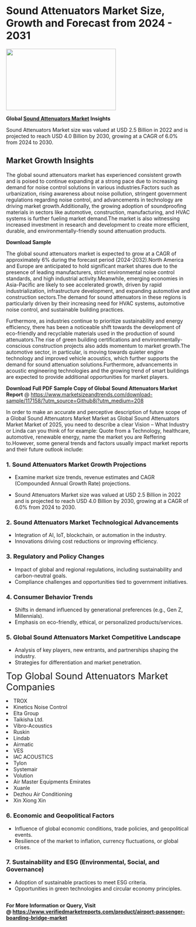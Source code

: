 <H1>Sound Attenuators Market Size, Growth and Forecast from 2024 - 2031</H1><img class="aligncenter size-medium wp-image-584254" src="https://thirdeyenews.in/wp-content/uploads/2024/09/Global-Market-Research-300x168.jpeg" alt="" width="300" height="168" /><p><strong>Global&nbsp;<a href="https://www.marketsizeandtrends.com/download-sample/117158/?utm_source=Github8j?utm_medium=208">Sound Attenuators Market</a> Insights</strong></p><p>Sound Attenuators Market size was valued at USD 2.5 Billion in 2022 and is projected to reach USD 4.0 Billion by 2030, growing at a CAGR of 6.0% from 2024 to 2030.</p><p><h2>Market Growth Insights</h2> <p>The global sound attenuators market has experienced consistent growth and is poised to continue expanding at a strong pace due to increasing demand for noise control solutions in various industries.Factors such as urbanization, rising awareness about noise pollution, stringent government regulations regarding noise control, and advancements in technology are driving market growth.Additionally, the growing adoption of soundproofing materials in sectors like automotive, construction, manufacturing, and HVAC systems is further fueling market demand.The market is also witnessing increased investment in research and development to create more efficient, durable, and environmentally-friendly sound attenuation products.</p> <p><strong>Download Sample</strong></p> <p>The global sound attenuators market is expected to grow at a CAGR of approximately 6% during the forecast period (2024-2032).North America and Europe are anticipated to hold significant market shares due to the presence of leading manufacturers, strict environmental noise control standards, and high industrial activity.Meanwhile, emerging economies in Asia-Pacific are likely to see accelerated growth, driven by rapid industrialization, infrastructure development, and expanding automotive and construction sectors.The demand for sound attenuators in these regions is particularly driven by their increasing need for HVAC systems, automotive noise control, and sustainable building practices.</p> <p>Furthermore, as industries continue to prioritize sustainability and energy efficiency, there has been a noticeable shift towards the development of eco-friendly and recyclable materials used in the production of sound attenuators.The rise of green building certifications and environmentally-conscious construction projects also adds momentum to market growth.The automotive sector, in particular, is moving towards quieter engine technology and improved vehicle acoustics, which further supports the demand for sound attenuation solutions.Furthermore, advancements in acoustic engineering technologies and the growing trend of smart buildings are expected to provide additional opportunities for market players.</p> <p><span class=""><strong>Download Full PDF Sample Copy of Global Sound Attenuators Market Report</strong> @ <a href="https://www.marketsizeandtrends.com/download-sample/117158/?utm_source=Github8j?utm_medium=208" target="_blank">https://www.marketsizeandtrends.com/download-sample/117158/?utm_source=Github8j?utm_medium=208</a></span></p><p>In order to make an accurate and perceptive description of future scope of a Global&nbsp;Sound Attenuators Market Market as Global&nbsp;Sound Attenuators Market Market of 2025, you need to describe a clear Vision &ndash; What Industry or Linda can you think of for example: Quote from a Technology, healthcare, automotive, renewable energy, name the market you are Reffering to.However, some general trends and factors usually impact market reports and their future outlook include:</p><h3>1.&nbsp;<strong>Sound Attenuators Market Growth Projections</strong></h3><ul><li>Examine market size trends, revenue estimates and CAGR (Compounded Annual Growth Rate) projections.</li><li><p>Sound Attenuators Market size was valued at USD 2.5 Billion in 2022 and is projected to reach USD 4.0 Billion by 2030, growing at a CAGR of 6.0% from 2024 to 2030.</p></li></ul><h3>2.&nbsp;<strong>Sound Attenuators Market Technological Advancements</strong></h3><ul><li>Integration of AI, IoT, blockchain, or automation in the industry.</li><li>Innovations driving cost reductions or improving efficiency.</li></ul><h3>3.&nbsp;<strong>Regulatory and Policy Changes</strong></h3><ul><li>Impact of global and regional regulations, including sustainability and carbon-neutral goals.</li><li>Compliance challenges and opportunities tied to government initiatives.</li></ul><h3>4.&nbsp;<strong>Consumer Behavior Trends</strong></h3><ul><li>Shifts in demand influenced by generational preferences (e.g., Gen Z, Millennials).</li><li>Emphasis on eco-friendly, ethical, or personalized products/services.</li></ul><h3>5.&nbsp;<strong>Global Sound Attenuators Market Competitive Landscape</strong></h3><ul><li>Analysis of key players, new entrants, and partnerships shaping the industry.</li><li>Strategies for differentiation and market penetration.</li></ul><p data-pm-slice="1 1 []"><span style="color: inherit; font-family: inherit; font-size: 25px;">Top Global Sound Attenuators Market Companies</span></p><div class="" data-test-id=""><p><li>TROX</li><li> Kinetics Noise Control</li><li> Elta Group</li><li> Taikisha Ltd.</li><li> Vibro-Acoustics</li><li> Ruskin</li><li> Lindab</li><li> Airmatic</li><li> VES</li><li> IAC ACOUSTICS</li><li> Tylon</li><li> Systemair</li><li> Volution</li><li> Air Master Equipments Emirates</li><li> Xuanle</li><li> Dezhou Air Conditioning</li><li> Xin Xiong Xin</li></p></div><h3>6.&nbsp;<strong>Economic and Geopolitical Factors</strong></h3><ul><li>Influence of global economic conditions, trade policies, and geopolitical events.</li><li>Resilience of the market to inflation, currency fluctuations, or global crises.</li></ul><h3>7.&nbsp;<strong>Sustainability and ESG (Environmental, Social, and Governance)</strong></h3><ul><li>Adoption of sustainable practices to meet ESG criteria.</li><li>Opportunities in green technologies and circular economy principles.</li></ul><h2><strong style="font-size: 14px;">For More Information or Query, Visit @&nbsp;</strong><a style="background-color: #ffffff; font-size: 14px;" href="https://www.marketsizeandtrends.com/report/sound-attenuators-market/" target="_blank">https://www.verifiedmarketreports.com/product/airport-passenger-boarding-bridge-market</a></h2>